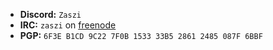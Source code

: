 - **Discord:** `Zaszi`
- **IRC:** `zaszi` on [freenode](irc://irc.freenode.net/)
- **PGP:** `6F3E B1CD 9C22 7F0B 1533 33B5 2861 2485 087F 6BBF`

